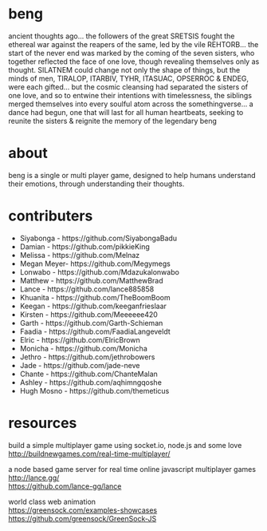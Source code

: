 # beng

ancient thoughts ago... the followers of the great SRETSIS fought the ethereal war against the reapers of the same, led by the vile REHTORB... the start of the never end was marked by the coming of the seven sisters, who together reflected the face of one love, though revealing themselves only as thought. SILATNEM could change not only the shape of things, but the minds of men, TIRALOP, ITARBIV, TYHR, ITASUAC, OPSERROC & ENDEG, were each gifted... but the cosmic cleansing had separated the sisters of one love, and so to entwine their intentions with timelessness, the siblings merged themselves into every soulful atom across the somethingverse... a dance had begun, one that will last for all human heartbeats, seeking to reunite the sisters & reignite the memory of the legendary beng

# about

beng is a single or multi player game, designed to help humans understand their emotions, through understanding their thoughts.

# contributers

<ul>
  <li>Siyabonga - https://github.com/SiyabongaBadu</li>
  <li>Damian - https://github.com/pikkieKing</li>
  <li>Melissa - https://github.com/Melnaz</li>
  <li>Megan Meyer- https://github.com/Megymegs</li>
  <li>Lonwabo - https://github.com/Mdazukalonwabo</li>
  <li>Matthew - https://github.com/MatthewBrad</li>
  <li>Lance - https://github.com/lance885858</li>
  <li>Khuanita - https://github.com/TheBoomBoom</li>
  <li>Keegan - https://github.com/keeganfrieslaar</li>
  <li>Kirsten - https://github.com/Meeeeee420</li>
  <li>Garth - https://github.com/Garth-Schieman</li>
  <li>Faadia - https://github.com/FaadiaLangeveldt</li>
  <li>Elric - https://github.com/ElricBrown</li>
  <li>Monicha - https://github.com/Monicha</li>
  <li>Jethro - https://github.com/jethrobowers</li>
  <li>Jade - https://github.com/jade-neve</li>
  <li>Chante - https://github.com/ChanteMalan</li>
  <li>Ashley - https://github.com/aqhimngqoshe</li>
  <li>Hugh Mosno - https://github.com/themeticus</li>
</ul>

# resources

build a simple multiplayer game using socket.io, node.js and some love  
http://buildnewgames.com/real-time-multiplayer/  

a node based game server for real time online javascript multiplayer games  
http://lance.gg/  
https://github.com/lance-gg/lance  

world class web animation  
https://greensock.com/examples-showcases  
https://github.com/greensock/GreenSock-JS  
